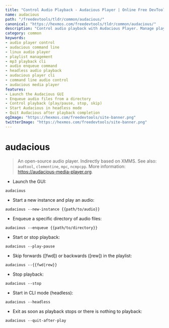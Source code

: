 ```yaml
---
title: "Control Audio Playback - Audacious Player | Online Free DevTools by Hexmos"
name: audacious
path: "/freedevtools/tldr/common/audacious/"
canonical: "https://hexmos.com/freedevtools/tldr/common/audacious/"
description: "Control audio playback with Audacious Player. Manage playlists, enqueue directories, and navigate tracks using simple commands. Free online tool, no registration required."
category: common
keywords:
- audio player control
- audacious command line
- linux audio player
- playlist management
- mp3 playback cli
- audio enqueue command
- headless audio playback
- audacious player cli
- command line audio control
- audacious media player
features:
- Launch the Audacious GUI
- Enqueue audio files from a directory
- Control playback (play/pause, stop, skip)
- Start Audacious in headless mode
- Quit Audacious after playback completion
ogImage: "https://hexmos.com/freedevtools/site-banner.png"
twitterImage: "https://hexmos.com/freedevtools/site-banner.png"
---
```


# audacious

> An open-source audio player. Indirectly based on XMMS.
> See also: `audtool`, `clementine`, `mpc`, `ncmpcpp`.
> More information: <https://audacious-media-player.org>.

- Launch the GUI:

`audacious`

- Start a new instance and play an audio:

`audacious --new-instance {{path/to/audio}}`

- Enqueue a specific directory of audio files:

`audacious --enqueue {{path/to/directory}}`

- Start or stop playback:

`audacious --play-pause`

- Skip forwards ([fwd]) or backwards ([rew]) in the playlist:

`audacious --{{fwd|rew}}`

- Stop playback:

`audacious --stop`

- Start in CLI mode (headless):

`audacious --headless`

- Exit as soon as playback stops or there is nothing to playback:

`audacious --quit-after-play`
